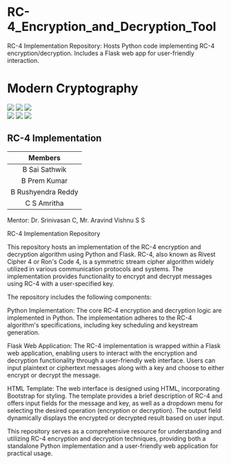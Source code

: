 # RC-4_Encryption_and_Decryption_Tool
RC-4 Implementation Repository: Hosts Python code implementing RC-4 encryption/decryption. Includes a Flask web app for user-friendly interaction.
# Modern Cryptography

![](https://img.shields.io/badge/Batch-22CYS-lightgreen) ![](https://img.shields.io/badge/UG-blue) ![](https://img.shields.io/badge/Subject-MC-blue) <br/>
![](https://img.shields.io/badge/Lecture-3-orange) ![](https://img.shields.io/badge/Tutorial-1-orange) ![](https://img.shields.io/badge/Credits-4-orange)

## RC-4 Implementation 


| Members | 
|:-------:|
| B Sai Sathwik  | 
| B Prem Kumar | 
| B Rushyendra Reddy  |
| C S Amritha |


Mentor: Dr. Srinivasan C, Mr. Aravind Vishnu S S

RC-4 Implementation Repository

This repository hosts an implementation of the RC-4 encryption and decryption algorithm using Python and Flask. RC-4, also known as Rivest Cipher 4 or Ron's Code 4, is a symmetric stream cipher algorithm widely utilized in various communication protocols and systems. The implementation provides functionality to encrypt and decrypt messages using RC-4 with a user-specified key.

The repository includes the following components:

Python Implementation: The core RC-4 encryption and decryption logic are implemented in Python. The implementation adheres to the RC-4 algorithm's specifications, including key scheduling and keystream generation.

Flask Web Application: The RC-4 implementation is wrapped within a Flask web application, enabling users to interact with the encryption and decryption functionality through a user-friendly web interface. Users can input plaintext or ciphertext messages along with a key and choose to either encrypt or decrypt the message.

HTML Template: The web interface is designed using HTML, incorporating Bootstrap for styling. The template provides a brief description of RC-4 and offers input fields for the message and key, as well as a dropdown menu for selecting the desired operation (encryption or decryption). The output field dynamically displays the encrypted or decrypted result based on user input.

This repository serves as a comprehensive resource for understanding and utilizing RC-4 encryption and decryption techniques, providing both a standalone Python implementation and a user-friendly web application for practical usage.

